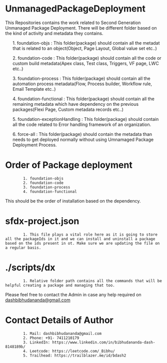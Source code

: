 # UnmanagedPackageDeployment

This Repositories contains the work related to Second Generation Unmanaged Package Deployment. There will be different folder based on the kind of activity and metadata they contains.<br>
       	<ul>1. foundation-objs : This folder(package) should contain all the metadat that is related to an object(Object, Page Layout, Global value set etc..)<br></ul>
        	<ul>2. foundation-code : This folder(package) should contain all the code or custom build metadata(Apex class, Test class, Triggers, VF page, LWC etc..)<br></ul>
          	<ul>3. foundation-process : This folder(package) should contain all the automation process metadata(Flow, Process builder, Workflow rule, Email Template etc..)<br></ul>
            <ul>4. foundation-functional : This folder(package) should contain all the remaining metadata which have dependency on the previous packages(Flexi Page, Custom metadata records etc..)<br></ul>
            <ul>5. foundation-exceptionHandling : This folder(package) should contain all the code related to Error handling framework of an organization.<br></ul>
            <ul>6. force-all : This folder(package) should contain the metadata than needs to get deployed normally without using Umnamaged Package Deployment Process.<br></ul>
            
            
 # Order of Package deployment
            1. foundation-objs
            2. foundation-code
            3. foundation-process
            4. foundation-functional
This should be the order of installation based on the dependency.

# sfdx-project.json
            1. This file plays a vital role here as it is going to store all the packageIds in it and we can install and uninstall a package based on the ids present in ot. Make sure we are updating the file on a regular basis.
   
# ./scripts/dx
            1. Relative folder path contains all the commands that will be helpful creating a package and managing that too.
            

Please feel free to contact the Admin in case any help required on <dashbibhudananda@gmail.com>

# Contact Details of Author
            1. Mail: dashbibhudananda@gmail.com
            2. Phone: +91- 7411210179
            3. LinkedIn: https://www.linkedin.com/in/bibhudananda-dash-8148189b/
            4. Leetcode: https://leetcode.com/_Bibhu/
            5. Trailhead: https://trailblazer.me/id/bdash2
